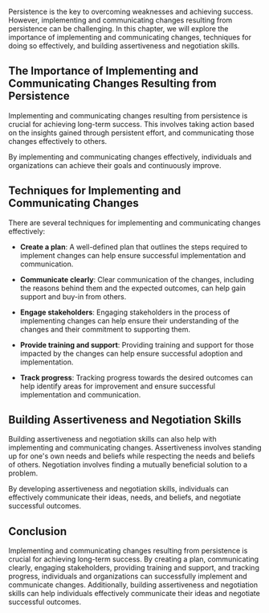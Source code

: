
Persistence is the key to overcoming weaknesses and achieving success. However, implementing and communicating changes resulting from persistence can be challenging. In this chapter, we will explore the importance of implementing and communicating changes, techniques for doing so effectively, and building assertiveness and negotiation skills.

The Importance of Implementing and Communicating Changes Resulting from Persistence
-----------------------------------------------------------------------------------

Implementing and communicating changes resulting from persistence is crucial for achieving long-term success. This involves taking action based on the insights gained through persistent effort, and communicating those changes effectively to others.

By implementing and communicating changes effectively, individuals and organizations can achieve their goals and continuously improve.

Techniques for Implementing and Communicating Changes
-----------------------------------------------------

There are several techniques for implementing and communicating changes effectively:

* **Create a plan**: A well-defined plan that outlines the steps required to implement changes can help ensure successful implementation and communication.

* **Communicate clearly**: Clear communication of the changes, including the reasons behind them and the expected outcomes, can help gain support and buy-in from others.

* **Engage stakeholders**: Engaging stakeholders in the process of implementing changes can help ensure their understanding of the changes and their commitment to supporting them.

* **Provide training and support**: Providing training and support for those impacted by the changes can help ensure successful adoption and implementation.

* **Track progress**: Tracking progress towards the desired outcomes can help identify areas for improvement and ensure successful implementation and communication.

Building Assertiveness and Negotiation Skills
---------------------------------------------

Building assertiveness and negotiation skills can also help with implementing and communicating changes. Assertiveness involves standing up for one's own needs and beliefs while respecting the needs and beliefs of others. Negotiation involves finding a mutually beneficial solution to a problem.

By developing assertiveness and negotiation skills, individuals can effectively communicate their ideas, needs, and beliefs, and negotiate successful outcomes.

Conclusion
----------

Implementing and communicating changes resulting from persistence is crucial for achieving long-term success. By creating a plan, communicating clearly, engaging stakeholders, providing training and support, and tracking progress, individuals and organizations can successfully implement and communicate changes. Additionally, building assertiveness and negotiation skills can help individuals effectively communicate their ideas and negotiate successful outcomes.
